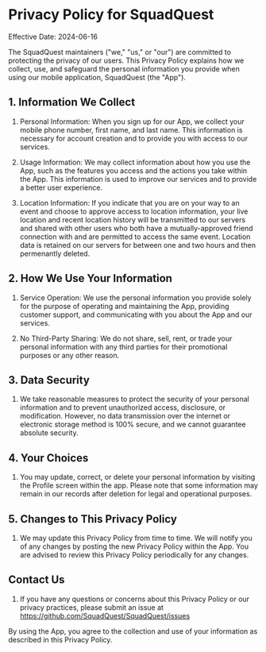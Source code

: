 # Privacy Policy for SquadQuest

Effective Date: 2024-06-16

The SquadQuest maintainers ("we," "us," or "our") are committed to protecting the privacy of our users. This Privacy Policy explains how we collect, use, and safeguard the personal information you provide when using our mobile application, SquadQuest (the "App").

## 1. Information We Collect

1. Personal Information: When you sign up for our App, we collect your mobile phone number, first name, and last name. This information is necessary for account creation and to provide you with access to our services.

2. Usage Information: We may collect information about how you use the App, such as the features you access and the actions you take within the App. This information is used to improve our services and to provide a better user experience.

3. Location Information: If you indicate that you are on your way to an event and choose to approve access to location information, your live location and recent location history will be transmitted to our servers and shared with other users who both have a mutually-approved friend connection with and are permitted to access the same event. Location data is retained on our servers for between one and two hours and then permenantly deleted.

## 2. How We Use Your Information

1. Service Operation: We use the personal information you provide solely for the purpose of operating and maintaining the App, providing customer support, and communicating with you about the App and our services.

2. No Third-Party Sharing: We do not share, sell, rent, or trade your personal information with any third parties for their promotional purposes or any other reason.

## 3. Data Security

1. We take reasonable measures to protect the security of your personal information and to prevent unauthorized access, disclosure, or modification. However, no data transmission over the internet or electronic storage method is 100% secure, and we cannot guarantee absolute security.

## 4. Your Choices

1. You may update, correct, or delete your personal information by visiting the Profile screen within the app. Please note that some information may remain in our records after deletion for legal and operational purposes.

## 5. Changes to This Privacy Policy

1. We may update this Privacy Policy from time to time. We will notify you of any changes by posting the new Privacy Policy within the App. You are advised to review this Privacy Policy periodically for any changes.

## Contact Us

1. If you have any questions or concerns about this Privacy Policy or our privacy practices, please submit an issue at <https://github.com/SquadQuest/SquadQuest/issues>

By using the App, you agree to the collection and use of your information as described in this Privacy Policy.
